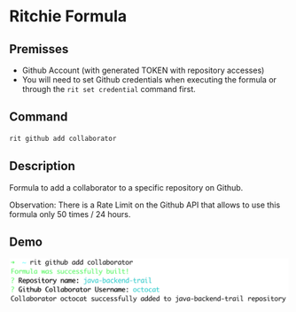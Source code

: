 # Ritchie Formula

## Premisses

- Github Account (with generated TOKEN with repository accesses)
- You will need to set Github credentials when executing the formula or through the `rit set credential` command first.

## Command

```bash
rit github add collaborator
```

## Description

Formula to add a collaborator to a specific repository on Github.

Observation: There is a Rate Limit on the Github API that allows to use this formula only 50 times / 24 hours.

## Demo

<img class="special-img-class" src="/docs/img/rit-github-add-collaborator.png"/>
